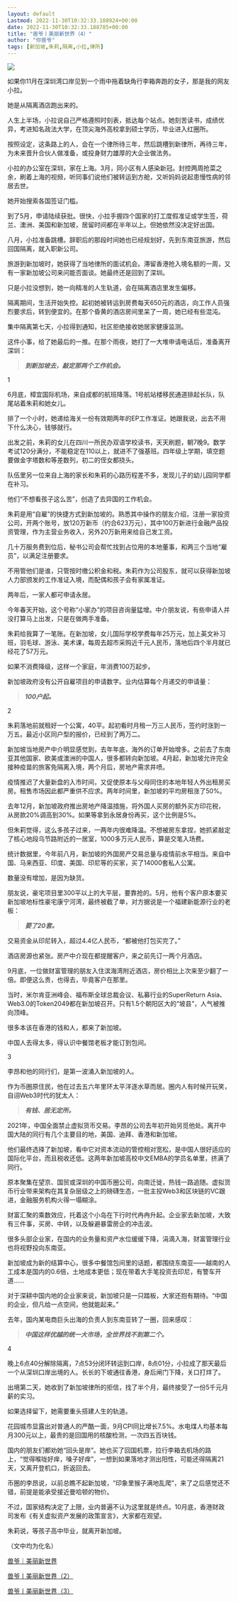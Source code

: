 ```yaml
---
layout: default
Lastmod: 2022-11-30T10:32:33.188924+00:00
date: 2022-11-30T10:32:33.188785+00:00
title: "兽爷丨美丽新世界（4）"
author: "你兽爷"
tags: [新加坡,朱莉,隔离,小拉,律所]
---
```


![](https://images.weserv.nl/?url=https%3A//mmbiz.qpic.cn/sz_mmbiz_png/ibvez4SibqqYsXVOozLcLm7eqI2UFvbwRdW17lWbksx383lj9FNic0Xbdv9rkVibK1n7mkP99OU2cbOnGRGZmbAyfA/640%3Fwx_fmt%3Dpng)

如果你11月在深圳湾口岸见到一个雨中拖着缺角行李箱奔跑的女子，那是我的网友小拉。

她是从隔离酒店跑出来的。 

人生上半场，小拉说自己严格遵照时刻表，抵达每个站点。她刻苦读书，成绩优异，考进知名政法大学，在顶尖海外高校拿到硕士学历，毕业进入红圈所。

按照设定，这条路上的人，会在一个律所待三年，然后跳槽到新律所，再待三年，为未来晋升合伙人做准备，或投身财力雄厚的大企业做法务。

小拉的办公室在深圳，家在上海。3月，同小区有人感染新冠。封控两周抢菜之余，刷着上海的视频，听同事们说他们被转运到方舱，又听妈妈说起患慢性病的邻居去世。

她开始搜索各国签证门槛。

到了5月，申请陆续获批。很快，小拉手握四个国家的打工度假准证或学生签，荷兰、澳洲、美国和新加坡，居留时间都在半年以上。但她依然没决定好出国。

八月，小拉准备跳槽。辞职后的那段时间她也已经规划好，先到东南亚旅游，然后回国隔离，就入职新公司。

旅游到新加坡时，她获得了当地律所的面试机会。滞留香港抢入境名额的一周，又有一家新加坡公司来问能否面谈。她最终还是回到了深圳。

只是小拉没想到，她一向精准的人生轨道，会在隔离酒店里发生偏移。

隔离期间，生活开始失控。起初她被转运到房费每天650元的酒店，向工作人员强烈要求后，转到便宜的。在那个昏黄的酒店房间里呆了一周，她已经有些混沌。

集中隔离第七天，小拉得到通知，社区拒绝接收她居家健康监测。

这件小事，给了她最后的一推。在那个雨夜，她打了一大堆申请电话后，准备离开深圳：

> _**到新加坡去，敲定那两个工作机会。**_

1

6月底，樟宜国际机场，来自成都的航班降落。1号航站楼移民通道排起长队，队尾站着朱莉和她女儿。

排了一个小时，她递给海关一份有效期两年的EP工作准证。她跟我说，出去不用下什么决心，钱够就行。

出发之前，朱莉的女儿在四川一所民办双语学校读书，天天刷题，朝7晚9。数学考试120分满分，不能稳定在110以上，就进不了强基班。四年级上学期，填空题要做金字塔数和等差数列，初二的侄女都挠头。

队伍里另一位来自上海的家长和朱莉的心路历程差不多，发现儿子的幼儿园同学都在补习。

他们“不想看孩子这么苦”，创造了去异国的工作机会。

朱莉是用“自雇”的快捷方式到新加坡的。熟悉其中操作的朋友介绍，注册一家投资公司，开两个账号，放120万新币（约合623万元），其中100万新进行金融产品投资管理，作为主营业务收入，另外20万新用来给自己发工资。

几十万服务费到位后，秘书公司会帮忙找到占位用的本地董事，和两三个当地“雇员”，以满足注册要求。

不用管他们是谁，只管按时缴公积金和税。朱莉作为公司股东，就可以获得新加坡人力部颁发的工作准证入境，而配偶和孩子会有家属准证。

两年后，一家人都可申请永居。

今年春天开始，这个号称“小家办”的项目咨询量猛增。中介朋友说，有些申请人并没打算马上出发，只是在做两手准备。

朱莉给我算了一笔账。在新加坡，女儿国际学校学费每年25万元，加上英文补习班，羽毛球、游泳、美术课，每周去超市采购近千元人民币，落地后四个半月就已经花了57万元。

如果不消费降级，这样一个家庭，年消费100万起步。

新加坡政府没有公开自雇项目的申请数字。业内估算每个月递交的申请量：

> _**100户起。**_

2

朱莉落地前就租好一个公寓，40平。起初看时月租一万三人民币，签约时涨到一万五。最近小区同户型的报价，已经到了两万二。

新加坡当地房产中介明显感觉到，去年年底，海外的订单开始增多。之前去了东南亚其他国家、欧美或澳洲的中国人，很多都转向新加坡。4月起，新加坡允许完全接种疫苗的旅客免隔离入境，两个月后，房地产需求井喷。

疫情推迟了大量新盘的入市时间，又促使原本与父母同住的本地年轻人外出租房买房。租售市场因此都严重供不应求。两年时间里，新加坡的平均房租涨了50%。

去年12月，新加坡政府推出房地产降温措施，将外国人买房的额外买方印花税，从房款20%调高到30%。如果等拿到永居身份再买，这个比例是5%。

但朱莉觉得，这么多孩子过来，一两年内很难降温。不想被房东拿捏，她抓紧敲定了核心地段乌节路附近的一居室，1000多万元人民币，算是交笔入场费。

统计数据里，今年前八月，新加坡的外国房产交易总量与疫情前水平相当。来自中国、马来西亚、印度、美国、印尼等的买家，买了14000套私人公寓。

数量没有增加，是因为缺货。

朋友说，豪宅项目里300平以上的大平层，要靠抢的。5月，他有个客户原本要买新加坡地标性豪宅康宁河湾，最终被截了单，对方据说是一个福建新能源行业的老板：

> _**要了20套。**_

交易资金从印尼转入，超过4.4亿人民币，“都被他打包买完了。”

酒店房源也紧张。房产中介现在都提醒客户，来之前先订一两个月酒店。

9月底，一位做财富管理的朋友入住滨海湾附近酒店，房价相比上次来至少翻了一倍。即便这么贵，也得去，毕竟客户在那里。

当时，米尔肯亚洲峰会、福布斯全球总裁会议、私募行业的SuperReturn Asia、Web3.0的Token2049都在新加坡召开。只有1.5个朝阳区大的“坡县”，人气被推向顶峰。

很多本该在香港的钱和人，都来了新加坡。

中国人去得太多，得认识中餐馆老板才能订到包间。

3

李昂和他的同行们，是第一波涌入新加坡的人。

作为币圈原住民，他在过去五六年里环太平洋逐水草而居。圈内人有时候开玩笑，自诩Web3时代的犹太人：

> _**有钱、居无定所。**_

2021年，中国全面禁止虚拟货币交易。李昂的公司去年初开始另觅他处。离开中国大陆的同行有几个主要目的地，美国、迪拜、香港和新加坡。

他们最终选择了新加坡，看中它对资本流动的管控相对宽松，是中国人很好适应的国际化平台，而且税收还低。这两年新加坡高校中文EMBA的学员名单里，挤满了同行。

原本聚集在望京、国贸或深圳的中国币圈公司，向南迁徙，热钱一路追随。虚拟货币行业带来架构在其复杂层级之上的磅礴生态，一批主投Web3和区块链的VC跟进，金融服务机构火得一塌糊涂。

财富汇聚的乘数效应，托着这个小岛在下行时代冉冉升起。企业家去新加坡，大致有三件事，买房、中转，以及躲避暴雷房企的冲击波。

很多头部企业家，在国内的业务量和资产水位缓缓下降，涓滴入海，财富管理行业也将视野投向东南亚。

新加坡成为新的结算中心，很多中餐馆包间里的话题，都围绕东南亚——越南的人工成本是国内的0.6倍，土地成本更低；现在带着大手笔投资去印尼，有警车开道......

对于深耕中国内地的企业家来说，新加坡只是一只踏板，大家还抱有期待。“中国的企业，但凡给一点空间，他就能起来。”

去年，国内某电商巨头出海的负责人到东南亚转了一圈，回来感叹：

> _**中国这样优越的统一大市场，全世界找不到第二个。**_

4

晚上6点40分解除隔离，7点53分闭环转运到口岸，8点01分，小拉成了那天最后一个从深圳口岸出境的人。长长的下坡通往香港，身后闸门下降，关口打烊了。

出境第二天，她收到了新加坡律所的拒信，找了半个月，最终接受了一份5千元月薪的实习。

如果选择留下，她需要重头搭建人生的轨道。

花园城市显露出对普通人的严酷一面，9月CPI同比增长7.5%。水电煤人均基本每月300元以上，最贵的是回国用的核酸检测，一次四五百块钱。

国内的朋友们都劝她“回头是岸”。她也买了回国机票，拉行李箱去机场的路上，“觉得喉咙好痒，嗓子好痒”，一想到如果落地才测出阳性，可能还得隔离21天，又离开登机口，折返回去。

币圈的李昂说，以前总瞧不起新加坡，“印象里猴子满地乱爬”，来了之后感觉还不错，前提是能承受接近曼哈顿的物价。

不过，国家结构决定了上限，业内普遍不认为这里就是终点。10月底，香港财政司发布《有关虚拟资产发展的政策宣言》，大家都在观望。

朱莉说，等孩子高中毕业，就离开新加坡。

（文中均为化名）

[兽爷｜美丽新世界](http://mp.weixin.qq.com/s?__biz=MzU3MzQ2MDEwNQ==&mid=2247484406&idx=1&sn=bd9c8c51afa642b29f6963864fe8ba2f&chksm=fcc01810cbb791063711b729f6bd46f204b481aa3a8bca64e2cc368adee9ad94c64af8f663ac&scene=21#wechat_redirect)  

[兽爷丨美丽新世界（2）](http://mp.weixin.qq.com/s?__biz=MzU3MzQ2MDEwNQ==&mid=2247485480&idx=1&sn=1454d1df683c7ce328dc8e8b5766d87a&chksm=fcc013cecbb79ad88a7dc079149e792716af382ac50e0d16a8c2f3d076c30d30567a1288e839&scene=21#wechat_redirect)

[兽爷丨美丽新世界（3）](http://mp.weixin.qq.com/s?__biz=MzU3MzQ2MDEwNQ==&mid=2247487664&idx=1&sn=6faa84702f817819b0f0c60238045371&chksm=fcc00b56cbb78240ce1dd660e9ab058b01d4e29152fcb0213b3183cd1cbf8fbeaf7ac34bf23b&scene=21#wechat_redirect)

